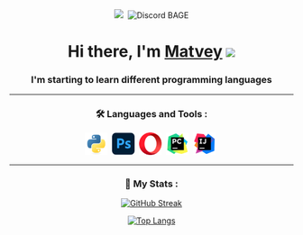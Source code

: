 <div id="header" align="center">
  <img src="https://i.giphy.com/media/v1.Y2lkPTc5MGI3NjExa256dW1wN2NpNjc1N2Q0ZHp4dWhocWV3ODQzeXZ3MHFkd3lnZnk1YiZlcD12MV9pbnRlcm5hbF9naWZfYnlfaWQmY3Q9Zw/wwg1suUiTbCY8H8vIA/giphy-downsized-large.gif" width="100"/>

 <img src="https://komarev.com/ghpvc/?username=ItsFLoweS&style=flat-square&color=blue" alt=""/>
    <img src="https://img.shields.io/badge/Discord-blue?style=for-the-badge&logo=discord&logoColor=white" alt="Discord BAGE"/>

<h1 align="center">Hi there, I'm <a href="[github.com](https://github.com/ItsFLoweS)" target="_blank">Matvey</a> 
<img src="https://github.com/blackcater/blackcater/raw/main/images/Hi.gif" height="32"/></h1>
<h3 align="center">I'm starting to learn different programming languages</h3>



---

### :hammer_and_wrench: Languages and Tools :
<div>
  <img src="https://github.com/devicons/devicon/blob/master/icons/python/python-original.svg" title="Python" alt="Python" width="40" height="40"/>&nbsp;
  <img src="https://github.com/devicons/devicon/blob/master/icons/photoshop/photoshop-original.svg" title="Adobe Photoshop" alt="Adobe Photoshop" width="40" height="40"/>&nbsp;
  <img src="https://github.com/devicons/devicon/blob/master/icons/opera/opera-original.svg" title="Opera GX" alt="Opera GX" width="40" height="40"/>&nbsp;
  <img src="https://github.com/devicons/devicon/blob/master/icons/pycharm/pycharm-original.svg" title="Pycharm" alt="Pycharm" width="40" height="40"/>&nbsp;
  <img src="https://github.com/devicons/devicon/blob/master/icons/intellij/intellij-original.svg" title="intellij" alt="intellij" width="40" height="40"/>&nbsp;
</div>

---

### 👀 My Stats :

[![GitHub Streak](http://github-readme-streak-stats.herokuapp.com?user=ItsFLoweS&theme=dark&background=000000)](https://git.io/streak-stats)


[![Top Langs](https://github-readme-stats.vercel.app/api/top-langs/?username=ItsFLoweS&layout=compact&theme=vision-friendly-dark)](https://github.com/anuraghazra/github-readme-stats)

